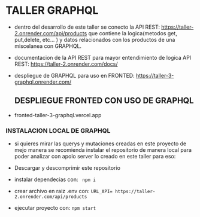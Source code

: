 # TALLER GRAPHQL

- dentro del desarrollo de este taller se conecto la API REST: https://taller-2.onrender.com/api/products que contiene la logica(metodos get, put,delete, etc... ) y datos  relacionados con los productos de una miscelanea con GRAPHQL.

- documentacion de la API REST para mayor entendimiento de logica API REST:  https://taller-2.onrender.com/docs/

- despliegue de GRAPHQL para uso en FRONTED: https://taller-3-graphql.onrender.com/

  ## DESPLIEGUE FRONTED CON USO DE GRAPHQL
  
- fronted-taller-3-graphql.vercel.app

### INSTALACION LOCAL DE GRAPHQL

- si quieres mirar las querys y mutaciones creadas en este proyecto de mejo manera se recomienda instalar el repositorio de manera local para poder analizar con apolo server lo creado en este taller para eso:

- Descargar y descomprimir este repositorio
- instalar dependecias con:
  ` npm i`
- crear archivo en raiz .env con: `URL_API= https://taller-2.onrender.com/api/products `
- ejecutar proyecto con:
  `npm start`


  

  
